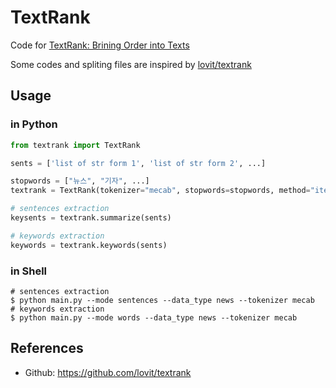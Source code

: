 # TextRank


Code for [TextRank: Brining Order into Texts](https://web.eecs.umich.edu/~mihalcea/papers/mihalcea.emnlp04.pdf)

Some codes and spliting files are inspired by [lovit/textrank](https://github.com/lovit/textrank)


## Usage 

### in Python

```python
from textrank import TextRank

sents = ['list of str form 1', 'list of str form 2', ...]

stopwords = ["뉴스", "기자", ...]
textrank = TextRank(tokenizer="mecab", stopwords=stopwords, method="iterative")

# sentences extraction
keysents = textrank.summarize(sents)

# keywords extraction
keywords = textrank.keywords(sents)
```

### in Shell

```shell
# sentences extraction
$ python main.py --mode sentences --data_type news --tokenizer mecab
# keywords extraction
$ python main.py --mode words --data_type news --tokenizer mecab
```

## References

- Github: https://github.com/lovit/textrank